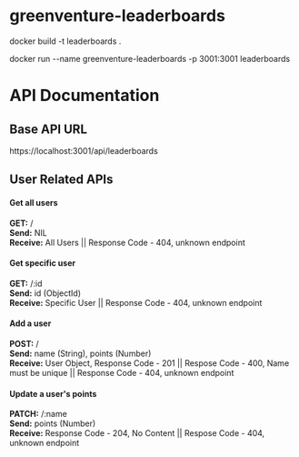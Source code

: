 # greenventure-leaderboards

docker build -t leaderboards .  

docker run --name greenventure-leaderboards -p 3001:3001  leaderboards

# API Documentation

## Base API URL
https://localhost:3001/api/leaderboards

## User Related APIs

#### Get all users
**GET:** /<br>
**Send:** NIL <br>
**Receive:** All Users || Response Code - 404, unknown endpoint

#### Get specific user
**GET:** /:id <br>
**Send:** id (ObjectId)<br>
**Receive:** Specific User || Response Code - 404, unknown endpoint

#### Add a user
**POST:** / <br>
**Send:** name (String), points (Number)<br>
**Receive:**  User Object, Response Code - 201 || Respose Code - 400, Name must be unique || Response Code - 404, unknown endpoint

#### Update a user's points
**PATCH:** /:name<br>
**Send:** points (Number) <br>
**Receive:** Response Code - 204, No Content || Respose Code - 404, unknown endpoint
